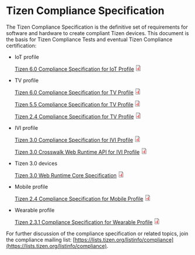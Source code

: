 # Tizen Compliance Specification

The Tizen Compliance Specification is the definitive set of requirements for software and hardware to create compliant Tizen devices. This document is the basis for Tizen Compliance Tests and eventual Tizen Compliance certification:

- IoT profile

  [Tizen 6.0 Compliance Specification for IoT Profile](media/tizen-6.0-compliance-specification-for-iot-profile-v0.97-beta.pdf) ![PDF icon](media/application-pdf.png)

- TV profile

  [Tizen 6.0 Compliance Specification for TV Profile](media/tizen-6.0-compliance-specification-for-tv-profile-v1.0.pdf) ![PDF icon](media/application-pdf.png)

  [Tizen 5.5 Compliance Specification for TV Profile](media/tizen-5.5-compliance-specification-for-tv-profile-v0.97-beta.pdf) ![PDF icon](media/application-pdf.png)

  [Tizen 2.4 Compliance Specification for TV Profile](media/tizen-2.4-compliance-specification-for-tv-profile-v1.0.pdf) ![PDF icon](media/application-pdf.png)

- IVI profile

  [Tizen 3.0 Compliance Specification for IVI Profile](media/tizen-3.0-compliance-specification-for-ivi-profile-v1.0_1.pdf) ![PDF icon](media/application-pdf.png)

  [Tizen 3.0 Crosswalk Web Runtime API for IVI Profile](media/tizen-3.0-crosswalk-apis-for_ivi-v1.0_0.pdf) ![PDF icon](media/application-pdf.png)

- Tizen 3.0 devices

  [Tizen 3.0 Web Runtime Core Specification](media/tizen-3.0-wrt-core-spec.pdf) ![PDF icon](media/application-pdf.png)

- Mobile profile

  [Tizen 2.4 Compliance Specification for Mobile Profile](media/tizen-2.4-compliance-specification-for-mobile-profile-v1.0.pdf) ![PDF icon](media/application-pdf.png)

- Wearable profile

  [Tizen 2.3.1 Compliance Specification for Wearable Profile](media/tizen-2.3.1-compliance-specification-for-wearable-profile-v1.0.pdf) ![PDF icon](media/application-pdf.png)

For further discussion of the compliance specification or related topics, join the compliance mailing list: [https://lists.tizen.org/listinfo/compliance](https://lists.tizen.org/listinfo/compliance).
